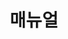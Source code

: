 ---
layout: default
title: 매뉴얼
nav: true
nav_order: 5
dropdown: true
children:
  - title: "유용한 링크들"
    permalink: /manual/links/
  - title: "ICPC 등록 매뉴얼"
    permalink: /manual/icpc/
---